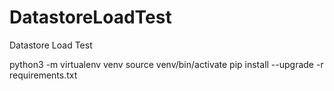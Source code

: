 # DatastoreLoadTest
Datastore Load Test


python3 -m virtualenv venv
source venv/bin/activate
pip install --upgrade -r requirements.txt

